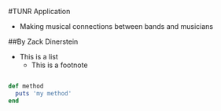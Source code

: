 #TUNR Application

- Making musical connections between bands and musicians

##By Zack Dinerstein


- This is a list
  - This is a footnote

```ruby

def method
  puts 'my method'
end

```

